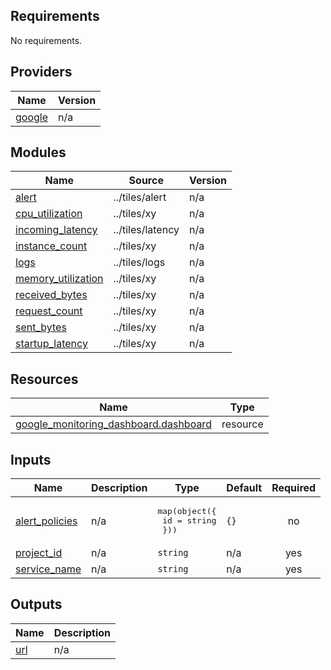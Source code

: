 <!-- BEGIN_TF_DOCS -->
## Requirements

No requirements.

## Providers

| Name | Version |
|------|---------|
| <a name="provider_google"></a> [google](#provider\_google) | n/a |

## Modules

| Name | Source | Version |
|------|--------|---------|
| <a name="module_alert"></a> [alert](#module\_alert) | ../tiles/alert | n/a |
| <a name="module_cpu_utilization"></a> [cpu\_utilization](#module\_cpu\_utilization) | ../tiles/xy | n/a |
| <a name="module_incoming_latency"></a> [incoming\_latency](#module\_incoming\_latency) | ../tiles/latency | n/a |
| <a name="module_instance_count"></a> [instance\_count](#module\_instance\_count) | ../tiles/xy | n/a |
| <a name="module_logs"></a> [logs](#module\_logs) | ../tiles/logs | n/a |
| <a name="module_memory_utilization"></a> [memory\_utilization](#module\_memory\_utilization) | ../tiles/xy | n/a |
| <a name="module_received_bytes"></a> [received\_bytes](#module\_received\_bytes) | ../tiles/xy | n/a |
| <a name="module_request_count"></a> [request\_count](#module\_request\_count) | ../tiles/xy | n/a |
| <a name="module_sent_bytes"></a> [sent\_bytes](#module\_sent\_bytes) | ../tiles/xy | n/a |
| <a name="module_startup_latency"></a> [startup\_latency](#module\_startup\_latency) | ../tiles/xy | n/a |

## Resources

| Name | Type |
|------|------|
| [google_monitoring_dashboard.dashboard](https://registry.terraform.io/providers/hashicorp/google/latest/docs/resources/monitoring_dashboard) | resource |

## Inputs

| Name | Description | Type | Default | Required |
|------|-------------|------|---------|:--------:|
| <a name="input_alert_policies"></a> [alert\_policies](#input\_alert\_policies) | n/a | <pre>map(object({<br>    id = string<br>  }))</pre> | `{}` | no |
| <a name="input_project_id"></a> [project\_id](#input\_project\_id) | n/a | `string` | n/a | yes |
| <a name="input_service_name"></a> [service\_name](#input\_service\_name) | n/a | `string` | n/a | yes |

## Outputs

| Name | Description |
|------|-------------|
| <a name="output_url"></a> [url](#output\_url) | n/a |
<!-- END_TF_DOCS -->

